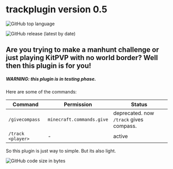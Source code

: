 # trackplugin version 0.5

![GitHub top language](https://img.shields.io/github/languages/top/erdemozturkfun/trackplugin)

![GitHub release (latest by date)](https://img.shields.io/github/downloads/erdemozturkfun/trackplugin/v1.5.0-beta/total)


## Are you trying to make a manhunt challenge or just playing KitPVP with no world border? Well then this plugin is for you!
##### WARNING: this plugin is in testing phase.

Here are some of the commands:

| Command           | Permission                | Status                                  |
|-------------------|---------------------------|-----------------------------------------|
| `/givecompass`    | `minecraft.commands.give` | deprecated. now `/track` gives compass. |
| `/track <player>` | -                         | active                                  |

So this plugin is just way to simple. But its also light. 

![GitHub code size in bytes](https://img.shields.io/github/languages/code-size/erdemozturkfun/trackplugin)
